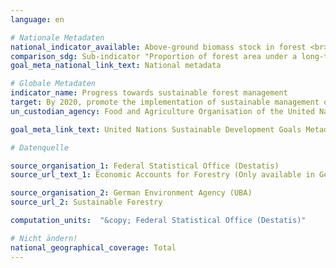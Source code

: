 ```yaml
---
language: en

# Nationale Metadaten
national_indicator_available: Above-ground biomass stock in forest <br> Forest area located within protected areas <br> Forest area net change rate <br> Forest area under an independently verified forest management certification scheme
comparison_sdg: Sub-indicator "Proportion of forest area under a long-term forest management plan" is not depictable.
goal_meta_national_link_text: National metadata

# Globale Metadaten
indicator_name: Progress towards sustainable forest management
target: By 2020, promote the implementation of sustainable management of all types of forests, halt deforestation, restore degraded forests and substantially increase afforestation and reforestation globally
un_custodian_agency: Food and Agriculture Organisation of the United Nations (FAO)

goal_meta_link_text: United Nations Sustainable Development Goals Metadata

# Datenquelle

source_organisation_1: Federal Statistical Office (Destatis)
source_url_text_1: Economic Accounts for Forestry (Only available in German)

source_organisation_2: German Environment Agency (UBA)
source_url_2: Sustainable Forestry

computation_units:  "&copy; Federal Statistical Office (Destatis)"

# Nicht ändern!
national_geographical_coverage: Total
---
```

